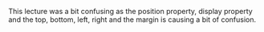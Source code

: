 This lecture was a bit confusing as the position property, display property and the top, bottom, left, right and the margin is causing a bit of confusion.